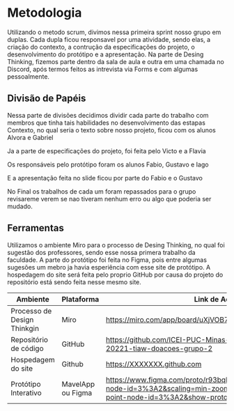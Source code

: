 # Metodologia

Utilizando o metodo scrum, divimos nessa primeira sprint nosso grupo em duplas.
Cada dupla ficou responsavel por uma atividade, sendo elas, a criação do contexto, a contrução da especificações do projeto, o desenvolvimento do protótipo e a apresentação.
Na parte de Desing Thinking, fizemos parte dentro da sala de aula e outra em uma chamada no Discord, após termos feitos as intrevista via Forms e com algumas pessoalmente.


## Divisão de Papéis

Nessa parte de divisões decidimos dividir cada parte do trabalho com membros que tinha tais habilidades no desenvolvimento das estapas 
Contexto, no qual seria o texto sobre nosso projeto, ficou com os alunos Alvora e Gabriel
  
Ja a parte de especificações do projeto, foi feita pelo Victo e a Flavia
  
Os responsáveis pelo protótipo foram os alunos Fabio, Gustavo e Iago 
  
E a apresentação feita no slide ficou por parte do Fabio e o Gustavo
  
No Final os trabalhos de cada um foram repassados para o grupo revisareme verem se nao tiveram nenhum erro ou algo que poderia ser mudado.


## Ferramentas

Utilizamos o ambiente Miro para o processo de Desing Thinking, no qual foi sugestão dos professores, sendo esse nossa primera trabalho da faculdade. 
A parte do protótipo foi feita no Figma, pois entre algumas sugesões um mebro ja havia esperiência com esse site de protótipo.
A hospedagem do site será feita pelo proprio GitHub por causa do projeto do repositório está sendo feita nesse mesmo site.

| Ambiente  | Plataforma              |Link de Acesso |
|-----------|-------------------------|---------------|
|Processo de Design Thinkgin  | Miro |  https://miro.com/app/board/uXjVOB7Djjc=/ | 
|Repositório de código | GitHub | https://github.com/ICEI-PUC-Minas-PMGCC-TI/tiaw-pmg-cc-m-20221-tiaw-doacoes-grupo-2 | 
|Hospedagem do site | Github |  https://XXXXXXX.github.com | 
|Protótipo Interativo | MavelApp ou Figma | https://www.figma.com/proto/r93bqRYlBCWOidqmfHZGXM/Untitled?node-id=3%3A2&scaling=min-zoom&page-id=0%3A1&starting-point-node-id=3%3A2&show-proto-sidebar=1 | 
